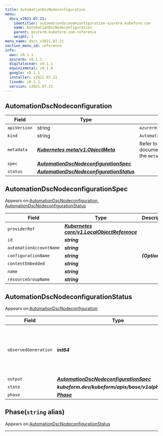```yaml
---
title: AutomationDscNodeconfiguration
menu:
  docs_v2021.07.21:
    identifier: automationdscnodeconfiguration-azurerm.kubeform.com
    name: AutomationDscNodeconfiguration
    parent: azurerm.kubeform.com-reference
    weight: 1
menu_name: docs_v2021.07.21
section_menu_id: reference
info:
  aws: v0.1.1
  azurerm: v0.1.1
  digitalocean: v0.1.1
  equinixmetal: v0.1.0
  google: v0.1.1
  installer: v2021.07.21
  linode: v0.1.1
  version: v2021.07.21
---
```


## AutomationDscNodeconfiguration
| Field | Type | Description |
| ------ | ----- | ----------- |
| `apiVersion` | string | `azurerm.kubeform.com/v1alpha1` |
|    `kind` | string | `AutomationDscNodeconfiguration` |
| `metadata` | ***[Kubernetes meta/v1.ObjectMeta](https://v1-18.docs.kubernetes.io/docs/reference/generated/kubernetes-api/v1.18/#objectmeta-v1-meta)***|Refer to the Kubernetes API documentation for the fields of the `metadata` field.|
| `spec` | ***[AutomationDscNodeconfigurationSpec](#automationdscnodeconfigurationspec)***||
| `status` | ***[AutomationDscNodeconfigurationStatus](#automationdscnodeconfigurationstatus)***||
## AutomationDscNodeconfigurationSpec

Appears on:[AutomationDscNodeconfiguration](#automationdscnodeconfiguration), [AutomationDscNodeconfigurationStatus](#automationdscnodeconfigurationstatus)

| Field | Type | Description |
| ------ | ----- | ----------- |
| `providerRef` | ***[Kubernetes core/v1.LocalObjectReference](https://v1-18.docs.kubernetes.io/docs/reference/generated/kubernetes-api/v1.18/#localobjectreference-v1-core)***||
| `id` | ***string***||
| `automationAccountName` | ***string***||
| `configurationName` | ***string***| ***(Optional)*** |
| `contentEmbedded` | ***string***||
| `name` | ***string***||
| `resourceGroupName` | ***string***||
## AutomationDscNodeconfigurationStatus

Appears on:[AutomationDscNodeconfiguration](#automationdscnodeconfiguration)

| Field | Type | Description |
| ------ | ----- | ----------- |
| `observedGeneration` | ***int64***| ***(Optional)*** Resource generation, which is updated on mutation by the API Server.|
| `output` | ***[AutomationDscNodeconfigurationSpec](#automationdscnodeconfigurationspec)***| ***(Optional)*** |
| `state` | ***kubeform.dev/kubeform/apis/base/v1alpha1.State***| ***(Optional)*** |
| `phase` | ***[Phase](#phase)***| ***(Optional)*** |
## Phase(`string` alias)

Appears on:[AutomationDscNodeconfigurationStatus](#automationdscnodeconfigurationstatus)

---
